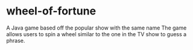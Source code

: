 # wheel-of-fortune
A Java game based off the popular show with the same name
The game allows users to spin a wheel similar to the one in the TV show to guess a phrase.
